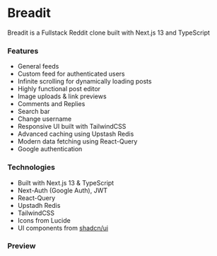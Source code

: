 # Breadit
Breadit is a Fullstack Reddit clone built with Next.js 13 and TypeScript

### Features
- General feeds
- Custom feed for authenticated users
- Infinite scrolling for dynamically loading posts
- Highly functional post editor
- Image uploads & link previews
- Comments and Replies
- Search bar
- Change username
- Responsive UI built with TailwindCSS
- Advanced caching using Upstash Redis
- Modern data fetching using React-Query
- Google authentication

### Technologies
- Built with Next.js 13 & TypeScript
- Next-Auth (Google Auth), JWT
- React-Query
- Upstadh Redis
- TailwindCSS
- Icons from Lucide
- UI components from [shadcn/ui](https://ui.shadcn.com)

### Preview
